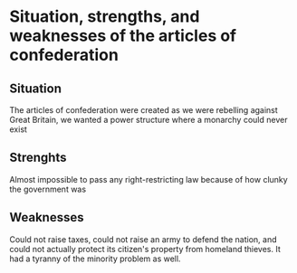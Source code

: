 # Situation, strengths, and weaknesses of the articles of confederation

## Situation

The articles of confederation were created as we were rebelling against Great Britain, we wanted a power structure where a monarchy could never exist

## Strenghts

Almost impossible to pass any right-restricting law because of how clunky the government was

## Weaknesses

Could not raise taxes, could not raise an army to defend the nation, and could not actually protect its citizen's property from homeland thieves. It had a tyranny of the minority problem as well.
